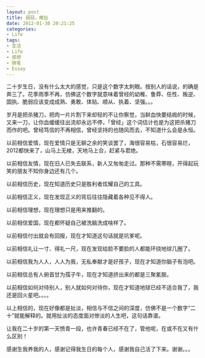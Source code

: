 ```yaml
---
layout: post
title: 弱冠，瞎扯
date: 2012-01-30 20:21:25
categories:
- Life
tags:
- 生活
- Life
- 感想
- 随笔
- Essay
---
```




二十岁生日，没有什么太大的感觉，只是这个数字太刺眼。按别人的话说，的确是奔三了。花季雨季不再，仿佛这个数字就意味着曾经的幼稚、鲁莽、任性、叛逆、固执、脆弱应该变成成熟、勇敢、体贴、顺从、执着、坚强。。。

岁月是把杀猪刀，把肉一片片割下来却轻的不让你察觉，当鲜血快要结痂的时候，又来一刀，让你血缓缓往出流却永远不停，「曾经」这个词估计也是为这把杀猪刀而作的吧。曾经笃信的不再相信，曾经坚持的也随风而去，不知道什么会是永恒。

以前相信爱情，现在爱情只是无聊之余的笑谈罢了，海很容易枯，石很容易烂，2012都快来了，山马上无棱，天地马上合，赶紧与君绝。


以前相信友情，现在旧人已失去联系，新人又匆匆走过。那种不需寒暄，开得起玩笑的朋友不知你身边还有几个。

以前相信历史，现在知道历史只是胜利者炫耀自己的工具。

以前相信正义，现在发现正义的背后往往隐藏着各种见不得人。

以前相信理想，现在理想只是用来推翻的。



以前相信爱国，现在都怀疑自己被洗脑洗成啥样了。

以前相信付出就会有回报，现在才知道这句话就是坑爹呢。

以前相信礼让一寸、得礼一尺，现在发现给脸不要脸的人都能环绕地球几圈了。

以前相信我为人人，人人为我，无私奉献才是好孩子，现在才知道你脑子有泡吧。

以前相信总有人俯首甘为孺子牛，现在才知道挤出来的都是三聚氰胺。

以前相信如何对待别人，别人就如何对待你，现在才知道地球已经不适合我了，我还是回火星吧。。。。

以上相信的，现在好像都是扯淡，相信与不信之间的深度，仿佛不是一个数字“二十”就能解释的。就用扯淡的态度面对惨淡的人生吧，这句话靠谱。

让我在二十岁的第一天愤青一段，也许青春已经不在了，管他呢，在或不在又有什么区别！

感谢生我养我的人，感谢记得我生日的每个人，感谢我自己活了下来。谢谢。。。

